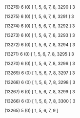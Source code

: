 (13276) 6 (0) [ 1, 5, 6, 7, 8, 3290 ] 3 


(13275) 6 (0) [ 1, 5, 6, 7, 8, 3291 ] 3 


(13274) 6 (0) [ 1, 5, 6, 7, 8, 3292 ] 3 


(13273) 6 (0) [ 1, 5, 6, 7, 8, 3293 ] 3 


(13272) 6 (0) [ 1, 5, 6, 7, 8, 3294 ] 3 


(13271) 6 (0) [ 1, 5, 6, 7, 8, 3295 ] 3 


(13270) 6 (0) [ 1, 5, 6, 7, 8, 3296 ] 3 


(13269) 6 (0) [ 1, 5, 6, 7, 8, 3297 ] 3 


(13268) 6 (0) [ 1, 5, 6, 7, 8, 3298 ] 3 


(13267) 6 (0) [ 1, 5, 6, 7, 8, 3299 ] 3 


(13266) 6 (0) [ 1, 5, 6, 7, 8, 3300 ] 3 


(13265) 5 (0) [ 1, 5, 6, 7, 9 ]  

